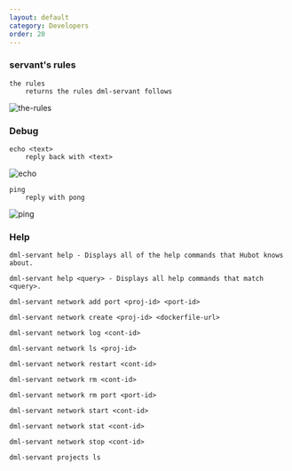 ```yaml
---
layout: default
category: Developers
order: 20
---
```



### servant's rules

```
the rules
    returns the rules dml-servant follows
```

![the-rules](https://firebasestorage.googleapis.com/v0/b/makerlab-b9b8c.appspot.com/o/servant%2Fthe-rules.png?alt=media&token=c7bfd5d4-bdc6-4831-80de-5571f36df397)

### Debug

```
echo <text>
    reply back with <text>
```

![echo](https://firebasestorage.googleapis.com/v0/b/makerlab-b9b8c.appspot.com/o/servant%2Fecho.png?alt=media&token=c7d6c24f-0fb2-4bca-8e8e-231623bacdb6)

```
ping
    reply with pong
```

![ping](https://firebasestorage.googleapis.com/v0/b/makerlab-b9b8c.appspot.com/o/servant%2Fping.png?alt=media&token=8a0aff86-9b4d-4b14-bf87-0ad46ea13ff3)

### Help

```
dml-servant help - Displays all of the help commands that Hubot knows about.
```
```
dml-servant help <query> - Displays all help commands that match <query>.
```

```
dml-servant network add port <proj-id> <port-id>
```
```
dml-servant network create <proj-id> <dockerfile-url>
```
```
dml-servant network log <cont-id>
```
```
dml-servant network ls <proj-id>
```
```
dml-servant network restart <cont-id>
```
```
dml-servant network rm <cont-id>
```
```
dml-servant network rm port <port-id>
```
```
dml-servant network start <cont-id>
```
```
dml-servant network stat <cont-id>
```
```
dml-servant network stop <cont-id>
```
```
dml-servant projects ls
```
